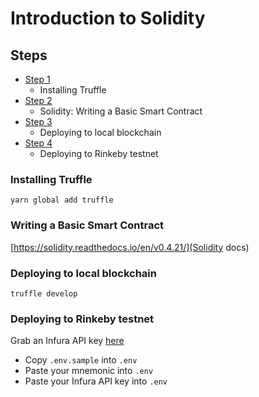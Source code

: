 # Introduction to Solidity

## Steps

- [Step 1](https://github.com/thecalvinchan/solidity-workshop-hackny-s18/releases/tag/v0.1)
  - Installing Truffle
- [Step 2](https://github.com/thecalvinchan/solidity-workshop-hackny-s18/releases/tag/v0.2)
  - Solidity: Writing a Basic Smart Contract
- [Step 3](https://github.com/thecalvinchan/solidity-workshop-hackny-s18/releases/tag/v0.3)
  - Deploying to local blockchain
- [Step 4](https://github.com/thecalvinchan/solidity-workshop-hackny-s18/releases/tag/v0.4)
  - Deploying to Rinkeby testnet

### Installing Truffle

`yarn global add truffle`

### Writing a Basic Smart Contract

[https://solidity.readthedocs.io/en/v0.4.21/](Solidity docs)

### Deploying to local blockchain

`truffle develop`

### Deploying to Rinkeby testnet

Grab an Infura API key [here](https://infura.io)

- Copy `.env.sample` into `.env`
- Paste your mnemonic into `.env`
- Paste your Infura API key into `.env`
